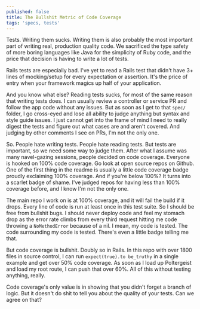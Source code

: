 ```yaml
---
published: false
title: The Bullshit Metric of Code Coverage
tags: 'specs, tests'
---
```

Tests. Writing them sucks. Writing them is also probably the most important part of writing real, production quality code. We sacrificed the type safety of more boring languages like Java for the simplicity of Ruby code, and the price that decision is having to write a lot of tests.

Rails tests are especially bad. I've yet to read a Rails test that didn't have 3+ lines of mocking/setup for every expectation or assertion. It's the price of entry when your framework magics up half of your application.

And you know what else? Reading tests sucks, for most of the same reason that writing tests does. I can usually review a controller or service PR and follow the app code without any issues. But as soon as I get to that `spec/` folder, I go cross-eyed and lose all ability to judge anything but syntax and style guide issues. I just cannot get into the frame of mind I need to really digest the tests and figure out what cases are and aren't covered. And judging by other comments I see on PRs, I'm not the only one.

So. People hate writing tests. People hate reading tests. But tests are important, so we need some way to judge them. After what I assume was many navel-gazing sessions, people decided on code coverage. Everyone is hooked on 100% code coverage. Go look at open source repos on Github. One of the first thing in the readme is usually a little code coverage badge proudly exclaiming 100% coverage. And if you're below 100%? It turns into a scarlet badge of shame. I've judged repos for having less than 100% coverage before, and I know I'm not the only one.

The main repo I work on is at 100% coverage, and it will fail the build if it drops. Every line of code is run at least once in this test suite. So I should be free from bullshit bugs. I should never deploy code and feel my stomach drop as the error rate climbs from every third request hitting me code throwing a `NoMethodError` because of a nil. I mean, my code is tested. The code surrounding my code is tested. There's even a little badge telling me that.

But code coverage is bullshit. Doubly so in Rails. In this repo with over 1800 files in source control, I can run `expect(true).to be_truthy` in a single example and get over 50% code coverage. As soon as I load up Poltergeist and load my root route, I can push that over 60%. All of this without testing anything, really.

Code coverage's only value is in showing that you didn't forget a branch of logic. But it doesn't do shit to tell you about the quality of your tests. Can we agree on that?